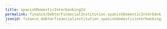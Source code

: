 ```yaml
---
title: spanishDomesticInterbankingId
permalink: finance/DebtorFinancialInstitution.spanishDomesticInterbankingId.html
jsonid: finance_debtorfinancialinstitution_spanishdomesticinterbankingid
---
```

